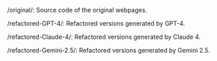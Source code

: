 /original/:              Source code of the original webpages.

/refactored-GPT-4/:      Refactored versions generated by GPT-4.

/refactored-Claude-4/:   Refactored versions generated by Claude 4.

/refactored-Gemini-2.5/: Refactored versions generated by Gemini 2.5.
